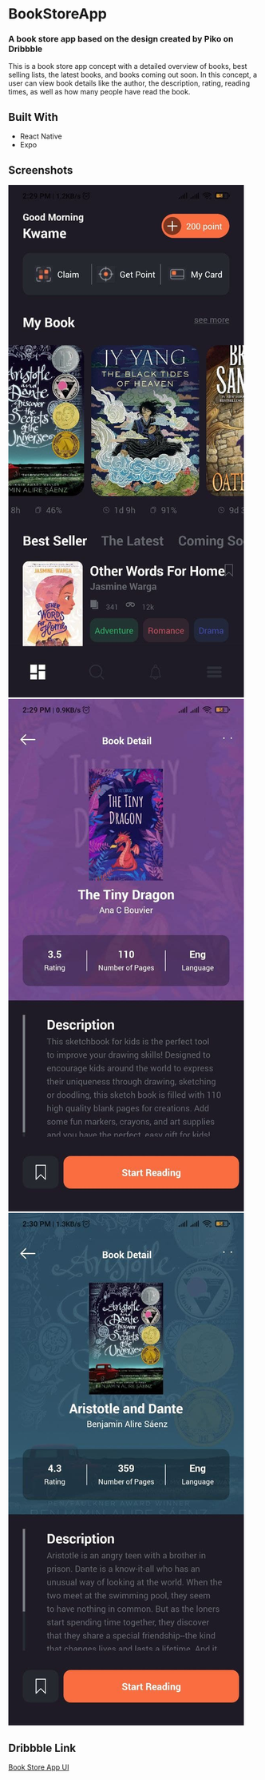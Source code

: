 # BookStoreApp

### A book store app based on the design created by Piko on Dribbble
This is a book store app concept with a detailed overview of books, best selling lists, the latest books, and books coming out soon. In this concept, a user can view book details like the author, the description, rating, reading times, as well as how many people have read the book.
## Built With
* React Native
* Expo


## Screenshots

![Expense Tracker App Scrnsht 1](assets/scrnshts/bkstrscrnsht1.jpg)
![Expense Tracker App Scrnsht 2](assets/scrnshts/bkstrscrnsht2.jpg)
![Expense Tracker App Scrnsht 3](assets/scrnshts/bkstrscrnsht3.jpg)


## Dribbble Link 

[Book Store App UI](https://dribbble.com/shots/14118636-Book-Store-App)
